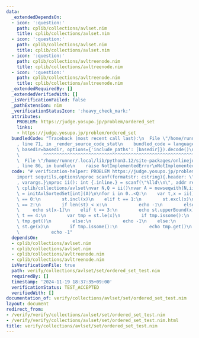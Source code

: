 ```yaml
---
data:
  _extendedDependsOn:
  - icon: ':question:'
    path: cplib/collections/avlset.nim
    title: cplib/collections/avlset.nim
  - icon: ':question:'
    path: cplib/collections/avlset.nim
    title: cplib/collections/avlset.nim
  - icon: ':question:'
    path: cplib/collections/avltreenode.nim
    title: cplib/collections/avltreenode.nim
  - icon: ':question:'
    path: cplib/collections/avltreenode.nim
    title: cplib/collections/avltreenode.nim
  _extendedRequiredBy: []
  _extendedVerifiedWith: []
  _isVerificationFailed: false
  _pathExtension: nim
  _verificationStatusIcon: ':heavy_check_mark:'
  attributes:
    PROBLEM: https://judge.yosupo.jp/problem/ordered_set
    links:
    - https://judge.yosupo.jp/problem/ordered_set
  bundledCode: "Traceback (most recent call last):\n  File \"/home/runner/.local/lib/python3.12/site-packages/onlinejudge_verify/documentation/build.py\"\
    , line 71, in _render_source_code_stat\n    bundled_code = language.bundle(stat.path,\
    \ basedir=basedir, options={'include_paths': [basedir]}).decode()\n          \
    \         ^^^^^^^^^^^^^^^^^^^^^^^^^^^^^^^^^^^^^^^^^^^^^^^^^^^^^^^^^^^^^^^^^^^^^^^^^^^^^^^^^\n\
    \  File \"/home/runner/.local/lib/python3.12/site-packages/onlinejudge_verify/languages/nim.py\"\
    , line 86, in bundle\n    raise NotImplementedError\nNotImplementedError\n"
  code: "# verification-helper: PROBLEM https://judge.yosupo.jp/problem/ordered_set\n\
    import sequtils,options\nproc scanf(formatstr: cstring){.header: \"<stdio.h>\"\
    , varargs.}\nproc ii(): int {.inline.} = scanf(\"%lld\\n\", addr result)\n\nimport\
    \ cplib/collections/avlset\nvar N,Q = ii()\nvar A = newseqwith(N,ii())\nvar st\
    \ = initAvlSortedSet[int](A)\n\nfor i in 0..<Q:\n    var t,x = ii()\n    if t\
    \ == 0:\n        st.incl(x)\n    elif t == 1:\n        st.excl(x)\n    elif t\
    \ == 2:\n        if len(st) < x:\n            echo -1\n        else:\n       \
    \     echo st[x-1]\n    elif t == 3:\n        echo st.upperBound(x)\n    elif\
    \ t == 4:\n        var tmp = st.le(x)\n        if tmp.issome():\n            echo\
    \ tmp.get()\n        else:\n            echo -1\n    else:\n        var tmp =\
    \ st.ge(x)\n        if tmp.issome():\n            echo tmp.get()\n        else:\n\
    \            echo -1"
  dependsOn:
  - cplib/collections/avlset.nim
  - cplib/collections/avlset.nim
  - cplib/collections/avltreenode.nim
  - cplib/collections/avltreenode.nim
  isVerificationFile: true
  path: verify/collections/avlset/set/ordered_set_test.nim
  requiredBy: []
  timestamp: '2024-11-19 18:37:35+09:00'
  verificationStatus: TEST_ACCEPTED
  verifiedWith: []
documentation_of: verify/collections/avlset/set/ordered_set_test.nim
layout: document
redirect_from:
- /verify/verify/collections/avlset/set/ordered_set_test.nim
- /verify/verify/collections/avlset/set/ordered_set_test.nim.html
title: verify/collections/avlset/set/ordered_set_test.nim
---
```

